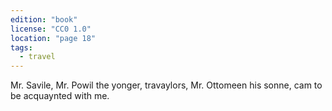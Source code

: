 ```yaml
---
edition: "book"
license: "CC0 1.0"
location: "page 18"
tags:
  - travel
---
```

Mr. Savile,
Mr. Powil the yonger, travaylors, Mr. Ottomeen his sonne, cam to be
acquaynted with me.
